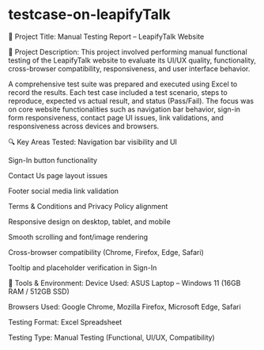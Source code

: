 # testcase-on-leapifyTalk
📌 Project Title:
Manual Testing Report – LeapifyTalk Website

📝 Project Description:
This project involved performing manual functional testing of the LeapifyTalk website to evaluate its UI/UX quality, functionality, cross-browser compatibility, responsiveness, and user interface behavior.

A comprehensive test suite was prepared and executed using Excel to record the results. Each test case included a test scenario, steps to reproduce, expected vs actual result, and status (Pass/Fail). The focus was on core website functionalities such as navigation bar behavior, sign-in form responsiveness, contact page UI issues, link validations, and responsiveness across devices and browsers.

🔍 Key Areas Tested:
Navigation bar visibility and UI

Sign-In button functionality

Contact Us page layout issues

Footer social media link validation

Terms & Conditions and Privacy Policy alignment

Responsive design on desktop, tablet, and mobile

Smooth scrolling and font/image rendering

Cross-browser compatibility (Chrome, Firefox, Edge, Safari)

Tooltip and placeholder verification in Sign-In

🧪 Tools & Environment:
Device Used: ASUS Laptop – Windows 11 (16GB RAM / 512GB SSD)

Browsers Used: Google Chrome, Mozilla Firefox, Microsoft Edge, Safari

Testing Format: Excel Spreadsheet

Testing Type: Manual Testing (Functional, UI/UX, Compatibility)
